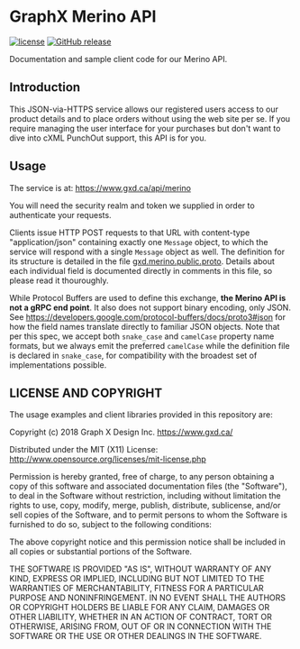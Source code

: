 # GraphX Merino API

[![license](https://img.shields.io/github/license/graphx-design/merino-api-clients.svg?style=plastic)]() [![GitHub release](https://img.shields.io/github/release/graphx-design/merino-api-clients.svg?style=plastic)]()

Documentation and sample client code for our Merino API.

## Introduction

This JSON-via-HTTPS service allows our registered users access to our product details and to place orders without using the web site per se.  If you require managing the user interface for your purchases but don't want to dive into cXML PunchOut support, this API is for you.

## Usage

The service is at: <https://www.gxd.ca/api/merino>

You will need the security realm and token we supplied in order to authenticate your requests.

Clients issue HTTP POST requests to that URL with content-type "application/json" containing exactly one `Message` object, to which the service will respond with a single `Message` object as well.  The definition for its structure is detailed in the file [gxd.merino.public.proto](https://github.com/graphx-design/merino-api-clients/blob/master/gxd.merino.public.proto).  Details about each individual field is documented directly in comments in this file, so please read it thouroughly.

While Protocol Buffers are used to define this exchange, **the Merino API is not a gRPC end point**.  It also does not support binary encoding, only JSON.  See <https://developers.google.com/protocol-buffers/docs/proto3#json> for how the field names translate directly to familiar JSON objects.  Note that per this spec, we accept both `snake_case` and `camelCase` property name formats, but we always emit the preferred `camelCase` while the definition file is declared in `snake_case`, for compatibility with the broadest set of implementations possible.

## LICENSE AND COPYRIGHT

The usage examples and client libraries provided in this repository are:

Copyright (c) 2018 Graph X Design Inc. <https://www.gxd.ca/>

Distributed under the MIT (X11) License:
http://www.opensource.org/licenses/mit-license.php

Permission is hereby granted, free of charge, to any person obtaining a copy of this software and associated documentation files (the "Software"), to deal in the Software without restriction, including without limitation the rights to use, copy, modify, merge, publish, distribute, sublicense, and/or sell copies of the Software, and to permit persons to whom the Software is furnished to do so, subject to the following conditions:

The above copyright notice and this permission notice shall be included in all copies or substantial portions of the Software.

THE SOFTWARE IS PROVIDED "AS IS", WITHOUT WARRANTY OF ANY KIND, EXPRESS OR IMPLIED, INCLUDING BUT NOT LIMITED TO THE WARRANTIES OF MERCHANTABILITY, FITNESS FOR A PARTICULAR PURPOSE AND NONINFRINGEMENT. IN NO EVENT SHALL THE AUTHORS OR COPYRIGHT HOLDERS BE LIABLE FOR ANY CLAIM, DAMAGES OR OTHER LIABILITY, WHETHER IN AN ACTION OF CONTRACT, TORT OR OTHERWISE, ARISING FROM, OUT OF OR IN CONNECTION WITH THE SOFTWARE OR THE USE OR OTHER DEALINGS IN THE SOFTWARE.
